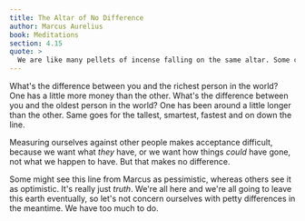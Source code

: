 ```yaml
---
title: The Altar of No Difference
author: Marcus Aurelius
book: Meditations
section: 4.15
quote: >
  We are like many pellets of incense falling on the same altar. Some collapse sooner, others later, but it makes no difference.
---
```


What's the difference between you and the richest person in the world? One has a little more money than the other. What's the difference between you and the oldest person in the world? One has been around a little longer than the other. Same goes for the tallest, smartest, fastest and on down the line.

Measuring ourselves against other people makes acceptance difficult, because we want what _they_ have, or we want how things _could_ have gone, not what we happen to have. But that makes no difference.

Some might see this line from Marcus as pessimistic, whereas others see it as optimistic. It's really just _truth_. We're all here and we're all going to leave this earth eventually, so let's not concern ourselves with petty differences in the meantime. We have too much to do.
